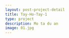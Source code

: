 ```yaml
---
layout: post-project-detail
title: Tay-Ho-Tay-1
type: project
description: Mo ta du an
image: 01.jpg 
---
```

